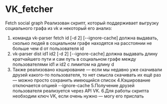 # VK_fetcher
Fetch social graph
Реализован скрипт, который поддерживает выгрузку социального графа из vk и некоторый его анализ:
1. команда vk-parser fetch id [-d 2] [--ignore-cache] должна выдавать, сколько людей в социальном графе находятся на расстоянии не больше чем d от пользователя id
2. vk-parser dist id1 id2 [-d 2] [--ignore-cache] должна выдавать длину кратчайшего пути и сам путь в социальном графе между пользователями id1 и id2 с лимитом на длину d
3. Также реализовано кэширование — если мы недавно уже скачивали друзей какого-то пользователя, то нет смысла скачивать их ещё раз — можно просто сохранить имеющийся список
4.Кэширование отключается опцией --ignore-cache
5.Получение друзей пользователя реализуется через API VK.
6.Для работы скрипта необходим ключ VK, если очень нужно — могу его прислать

